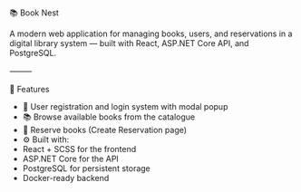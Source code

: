 📚 Book Nest

A modern web application for managing books, users, and reservations in a digital library system — built with React, ASP.NET Core API, and PostgreSQL.

⸻

🚀 Features
-	🔐 User registration and login system with modal popup
-	📚 Browse available books from the catalogue
-	🧾 Reserve books (Create Reservation page)
-	⚙️ Built with:
-	React + SCSS for the frontend
-	ASP.NET Core for the API
-	PostgreSQL for persistent storage
-	Docker-ready backend
